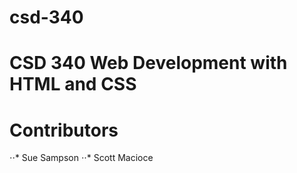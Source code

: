# csd-340
# CSD 340 Web Development with HTML and CSS
# Contributors
⋅⋅* Sue Sampson
⋅⋅* Scott Macioce
